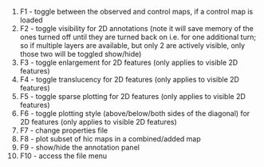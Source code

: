 1. F1 - toggle between the observed and control maps, if a control map is loaded
2. F2 - toggle visibility for 2D annotations (note it will save memory of the ones turned off until they are turned back on i.e. for one additional turn; so if multiple layers are available, but only 2 are actively visible, only those two will be toggled show/hide)
3. F3 - toggle enlargement for 2D features (only applies to visible 2D features)
4. F4 - toggle translucency for 2D features (only applies to visible 2D features)
5. F5 - toggle sparse plotting for 2D features (only applies to visible 2D features)
6. F6 - toggle plotting style (above/below/both sides of the diagonal) for 2D features (only applies to visible 2D features)
7. F7 - change properties file
8. F8 - plot subset of hic maps in a combined/added map
9. F9 - show/hide the annotation panel
10. F10 - access the file menu